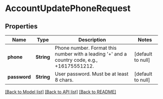 # AccountUpdatePhoneRequest

## Properties

Name | Type | Description | Notes
------------ | ------------- | ------------- | -------------
**phone** | **String** | Phone number. Format this number with a leading '+' and a country code, e.g., +16175551212. | [default to null]
**password** | **String** | User password. Must be at least 8 chars. | [default to null]

[[Back to Model list]](../README.md#documentation-for-models) [[Back to API list]](../README.md#documentation-for-api-endpoints) [[Back to README]](../README.md)


